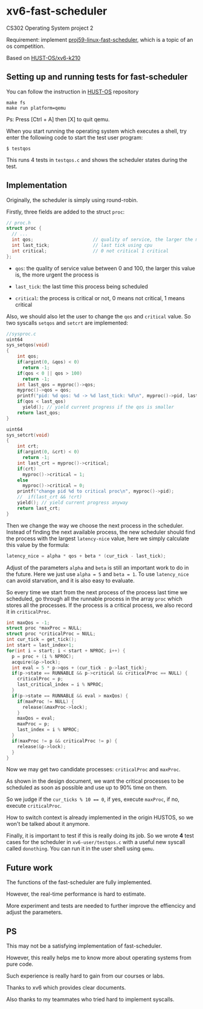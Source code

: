 # xv6-fast-scheduler

CS302 Operating System project 2

Requirement: implement [proj59-linux-fast-scheduler](https://github.com/oscomp/proj59-linux-fast-scheduler), which is a topic of an os competition.

Based on [HUST-OS/xv6-k210](https://github.com/HUST-OS/xv6-k210)

## Setting up and running tests for fast-scheduler

You can follow the instruction in [HUST-OS](https://github.com/HUST-OS/xv6-k210#run-on-qemu-system-riscv64) repository

```
make fs
make run platform=qemu
```

Ps: Press [Ctrl + A] then [X] to quit qemu.

When you start running the operating system which executes a shell, try enter the following code to start the test user program:

```
$ testqos
```

This runs 4 tests in `testqos.c` and shows the scheduler states during the test.

## Implementation

Originally, the scheduler is simply using round-robin.

Firstly, three fields are added to the struct `proc`:

```c
// proc.h
struct proc {
  // ...
  int qos;                      // quality of service, the larger the more urgent
  int last_tick;                // last tick using cpu
  int critical;                 // 0 not critical 1 critical
};
```

- `qos`: the quality of service value between 0 and 100, the larger this value is, the more urgent the process is

- `last_tick`: the last time this process being scheduled

- `critical`: the process is critical or not, 0 means not critical, 1 means critical

Also, we should also let the user to change the `qos` and `critical` value. So two syscalls `setqos` and `setcrt` are implemented:

```c
//sysproc.c
uint64
sys_setqos(void)
{
    int qos;
    if(argint(0, &qos) < 0)
      return -1;
    if(qos < 0 || qos > 100)
      return -1;
    int last_qos = myproc()->qos;
    myproc()->qos = qos;
    printf("pid: %d qos: %d -> %d last_tick: %d\n", myproc()->pid, last_qos, qos, myproc()->last_tick);
    if(qos < last_qos)
      yield(); // yield current progress if the qos is smaller
    return last_qos;
}

uint64
sys_setcrt(void)
{
    int crt;
    if(argint(0, &crt) < 0)
      return -1;
    int last_crt = myproc()->critical;
    if(crt)
      myproc()->critical = 1;
    else
      myproc()->critical = 0;
    printf("change pid %d to critical proc\n", myproc()->pid);
    //  if(last_crt && !crt)
    yield(); // yield current progress anyway
    return last_crt;
}
```

Then we change the way we choose the next process in the scheduler. Instead of finding the next available process, the new scheduler should find the process with the largest `latency-nice` value, here we simply calculate this value by the formula: 

```c
latency_nice = alpha * qos + beta * (cur_tick - last_tick);
```

Adjust of the parameters `alpha` and `beta` is still an important work to do in the future. Here we just use `alpha = 5` and `beta = 1`. To use `latency_nice` can avoid starvation, and it is also easy to evaluate.

So every time we start from the next process of the process last time we scheduled, go through all the runnable process in the array `proc` which stores all the processes. If the process is a critical process, we also record it in `criticalProc`.

```c
int maxQos = -1;
struct proc *maxProc = NULL;
struct proc *criticalProc = NULL;
int cur_tick = get_tick();
int start = last_index+1;
for(int i = start; i < start + NPROC; i++) {
  p = proc + (i % NPROC);
  acquire(&p->lock);
  int eval = 5 * p->qos + (cur_tick - p->last_tick);
  if(p->state == RUNNABLE && p->critical && criticalProc == NULL) {
    criticalProc = p;
    last_critical_index = i % NPROC;
  }
  if(p->state == RUNNABLE && eval > maxQos) {
    if(maxProc != NULL) {
      release(&maxProc->lock);
    }
    maxQos = eval;
    maxProc = p;
    last_index = i % NPROC;
  }
  if(maxProc != p && criticalProc != p) {
    release(&p->lock);
  }
}
```

Now we may get two candidate processes: `criticalProc` and `maxProc`.

As shown in the design document, we want the critical processes to be scheduled as soon as possible and use up to 90% time on them.

So we judge if the `cur_ticks % 10 == 0`, if yes, execute `maxProc`, if no, execute `criticalProc`.

How to switch context is already implemented in the origin HUSTOS, so we won't be talked about it anymore.

Finally, it is important to test if this is really doing its job. So we wrote **4** test cases for the scheduler in `xv6-user/testqos.c` with a useful new syscall called `donothing`. You can run it in the user shell using `qemu`.

## Future work

The functions of the fast-scheduler are fully implemented. 

However, the real-time performance is hard to estimate. 

More experiment and tests are needed to further improve the effiencicy and adjust the parameters.

## PS

This may not be a satisfying implementation of fast-scheduler.

However, this really helps me to know more about operating systems from pure code.

Such experience is really hard to gain from our courses or labs.

Thanks to xv6 which provides clear documents.

Also thanks to my teammates who tried hard to implement syscalls.
